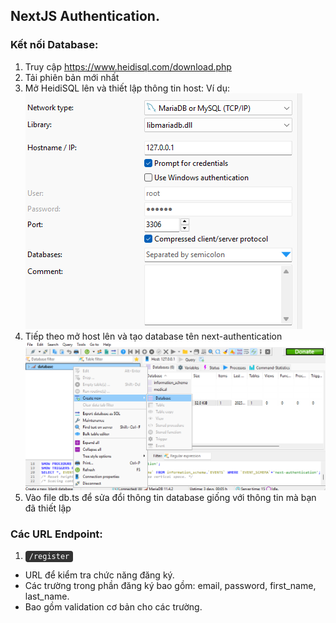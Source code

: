## NextJS Authentication.

### Kết nối Database:
1. Truy cập https://www.heidisql.com/download.php
2. Tải phiên bản mới nhất
3. Mở HeidiSQL lên và thiết lập thông tin host:
Ví dụ:
![Alt text](/public/readme/step_1.png)
4. Tiếp theo mở host lên và tạo database tên next-authentication
![Alt text](/public/readme/step_2.png)
5. Vào file db.ts để sửa đổi thông tin database giống với thông tin mà bạn đã thiết lập

### Các URL Endpoint:
1. <p><code style="background: #333; color: #fff; padding: 2px 6px; border-radius: 4px;">/register</code></p>
- URL để kiểm tra chức năng đăng ký.
- Các trường trong phần đăng ký bao gồm: email, password, first_name, last_name.
- Bao gồm validation cơ bản cho các trường.
